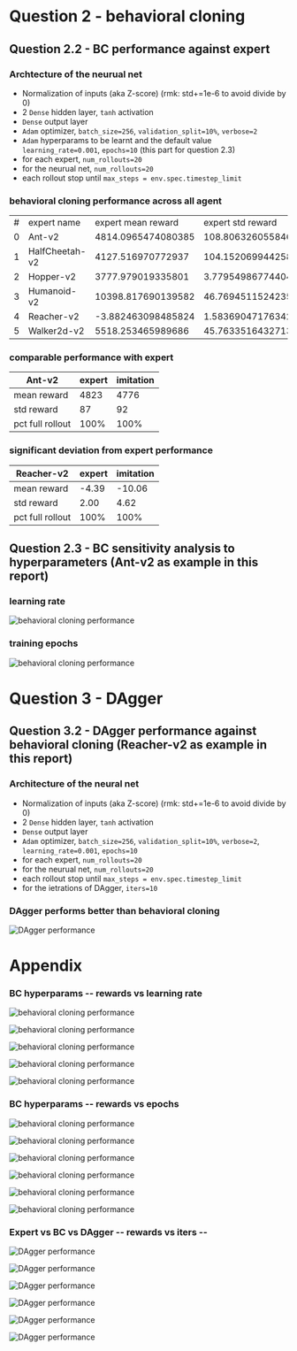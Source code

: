 # Question 2 - behavioral cloning
## Question 2.2 - BC performance against expert
### Archtecture of the neurual net
- Normalization of inputs (aka Z-score) (rmk: std+=1e-6 to avoid divide by 0)
- 2 `Dense` hidden layer, `tanh` activation
- `Dense` output layer
- `Adam` optimizer, `batch_size=256`, `validation_split=10%`, `verbose=2`
- `Adam` hyperparams to be learnt and the default value `learning_rate=0.001`, `epochs=10` (this part for question 2.3)
- for each expert, `num_rollouts=20`
- for the neurual net, `num_rollouts=20`
- each rollout stop until `max_steps = env.spec.timestep_limit`

### behavioral cloning performance across all agent
| | | | | | |
| --- | --- | --- | --- | --- | --- |
| # | expert name | expert mean reward | expert std reward | BC mean reward | BC std reward |
| 0 | Ant-v2 | 4814.0965474080385 | 108.80632605584692 | 4406.201751455288 | 573.3854836162683 |
| 1 | HalfCheetah-v2 | 4127.516970772937 | 104.15206994425873 | 3513.893690862605 | 508.35242034980627 |
| 2 | Hopper-v2 | 3777.979019335801 | 3.7795498677440458 | 348.8571445834208 | 5.574347555130938 |
| 3 | Humanoid-v2 | 10398.817690139582 | 46.76945115242351 | 1398.7654248744934 | 662.1544824968952 |
| 4 | Reacher-v2 | -3.882463098485824 | 1.5836904717634293 | -10.895058170778515 | 4.211804026505475 |
| 5 | Walker2d-v2 | 5518.253465989686 | 45.763351643271314 | 5231.149197823615 | 1010.5542993232773 |


### comparable performance with expert
  Ant-v2         |      expert |   imitation
-----------------|-------------|------------
mean reward      |        4823 | 4776
std reward       |       87    | 92
pct full rollout |   100%      |  100%


### significant deviation from expert performance
  Reacher-v2         |      expert |   imitation
-----------------|-------------|------------
mean reward      |  -4.39  | -10.06
std reward       |   2.00     | 4.62
pct full rollout |   100%      |  100%

## Question 2.3 - BC sensitivity analysis to hyperparameters (Ant-v2 as example in this report)
### learning rate
![behavioral cloning performance](../report_output/Ant-v2-BC-rewards-lr.png)

### training epochs
![behavioral cloning performance](../report_output/Ant-v2-BC-rewards-ep.png)

# Question 3 - DAgger
## Question 3.2 - DAgger performance against behavioral cloning (Reacher-v2 as example in this report)
### Architecture of the neural net
- Normalization of inputs (aka Z-score) (rmk: std+=1e-6 to avoid divide by 0)
- 2 `Dense` hidden layer, `tanh` activation
- `Dense` output layer
- `Adam` optimizer, `batch_size=256`, `validation_split=10%`, `verbose=2`, `learning_rate=0.001`, `epochs=10`
- for each expert, `num_rollouts=20`
- for the neurual net, `num_rollouts=20`
- each rollout stop until `max_steps = env.spec.timestep_limit`
- for the ietrations of DAgger, `iters=10`

### DAgger performs better than behavioral cloning
![DAgger performance](../report_output/Reacher-v2-DAgger-rewards.png)

# Appendix
### BC hyperparams -- rewards vs learning rate
![behavioral cloning performance](../report_output/Ant-v2-BC-rewards-lr.png)

![behavioral cloning performance](../report_output/HalfCheetah-v2-BC-rewards-lr.png)

![behavioral cloning performance](../report_output/Hopper-v2-BC-rewards-lr.png)

![behavioral cloning performance](../report_output/Reacher-v2-BC-rewards-lr.png)

![behavioral cloning performance](../report_output/Walker2d-v2-BC-rewards-lr.png)

### BC hyperparams -- rewards vs epochs
![behavioral cloning performance](../report_output/Ant-v2-BC-rewards-ep.png)

![behavioral cloning performance](../report_output/HalfCheetah-v2-BC-rewards-ep.png)

![behavioral cloning performance](../report_output/Hopper-v2-BC-rewards-ep.png)

![behavioral cloning performance](../report_output/Humanoid-v2-BC-rewards-ep.png)

![behavioral cloning performance](../report_output/Reacher-v2-BC-rewards-ep.png)

![behavioral cloning performance](../report_output/Walker2d-v2-BC-rewards-ep.png)

### Expert vs BC vs DAgger -- rewards vs iters -- 
![DAgger performance](../report_output/Ant-v2-DAgger-rewards.png)

![DAgger performance](../report_output/HalfCheetah-v2-DAgger-rewards.png)

![DAgger performance](../report_output/Hopper-v2-DAgger-rewards.png)

![DAgger performance](../report_output/Humanoid-v2-DAgger-rewards.png)

![DAgger  performance](../report_output/Reacher-v2-DAgger-rewards.png)

![DAgger  performance](../report_output/Walker2d-v2-DAgger-rewards.png)
